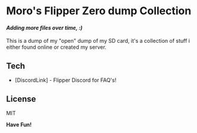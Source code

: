  # Moro's Flipper Zero dump Collection
#### _Adding more files over time, :)_

This is a dump of my "open" dump of my SD card, it's a collection of stuff i either found online or created my server.


## Tech

- [DiscordLink] - Flipper Discord for FAQ's!

## License

MIT

**Have Fun!**
